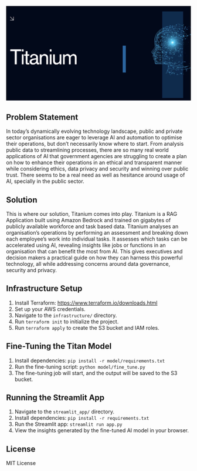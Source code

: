 <img src="Titanium.png" />

## Problem Statement
In today’s dynamically evolving technology landscape, public and private sector organisations are eager to leverage AI and automation to optimise their operations, but don’t necessarily know where to start. From analysis public data to streamlining processes, there are so many real world applications of AI that government agencies are struggling to create a plan on how to enhance their operations in an ethical and transparent manner while considering ethics, data privacy and security and winning over public trust. There seems to be a real need as well as hesitance around usage of AI, specially in the public sector.

## Solution
This is where our solution, Titanium comes into play. Titanium is a RAG Application built using Amazon Bedrock and trained on gigabytes of publicly available workforce and task based data. Titanium analyses an organisation’s operations by performing an assessment and breaking down each employee’s work into individual tasks. It assesses which tasks can be  accelerated using AI, revealing insights like jobs or functions in an organisation that can benefit the most from AI. This gives executives and decision makers a practical guide on how they can harness this powerful technology, all while addressing concerns around data governance, security and privacy.

## Infrastructure Setup
1. Install Terraform: https://www.terraform.io/downloads.html
2. Set up your AWS credentials.
3. Navigate to the `infrastructure/` directory.
4. Run `terraform init` to initialize the project.
5. Run `terraform apply` to create the S3 bucket and IAM roles.

## Fine-Tuning the Titan Model
1. Install dependencies: `pip install -r model/requirements.txt`
2. Run the fine-tuning script: `python model/fine_tune.py`
3. The fine-tuning job will start, and the output will be saved to the S3 bucket.

## Running the Streamlit App
1. Navigate to the `streamlit_app/` directory.
2. Install dependencies: `pip install -r requirements.txt`
3. Run the Streamlit app: `streamlit run app.py`
4. View the insights generated by the fine-tuned AI model in your browser.

## License
MIT License